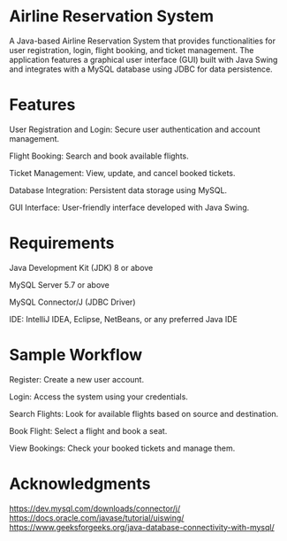 # Airline Reservation System
A Java-based Airline Reservation System that provides functionalities for user registration, login, flight booking, and ticket management. The application features a graphical user interface (GUI) built with Java Swing and integrates with a MySQL database using JDBC for data persistence.

# Features
User Registration and Login: Secure user authentication and account management.

Flight Booking: Search and book available flights.

Ticket Management: View, update, and cancel booked tickets.

Database Integration: Persistent data storage using MySQL.

GUI Interface: User-friendly interface developed with Java Swing.

# Requirements
Java Development Kit (JDK) 8 or above

MySQL Server 5.7 or above

MySQL Connector/J (JDBC Driver)

IDE: IntelliJ IDEA, Eclipse, NetBeans, or any preferred Java IDE

# Sample Workflow
Register: Create a new user account.

Login: Access the system using your credentials.

Search Flights: Look for available flights based on source and destination.

Book Flight: Select a flight and book a seat.

View Bookings: Check your booked tickets and manage them.

# Acknowledgments
https://dev.mysql.com/downloads/connector/j/
https://docs.oracle.com/javase/tutorial/uiswing/
https://www.geeksforgeeks.org/java-database-connectivity-with-mysql/
